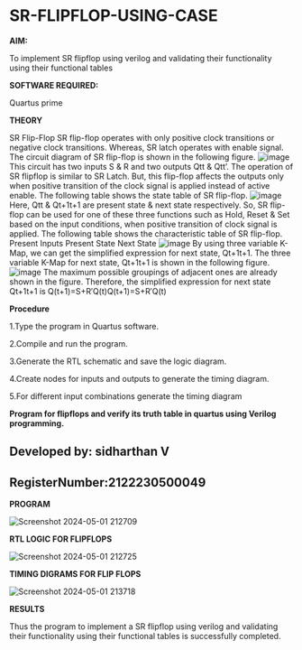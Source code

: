 # SR-FLIPFLOP-USING-CASE

**AIM:**

To implement  SR flipflop using verilog and validating their functionality using their functional tables

**SOFTWARE REQUIRED:**

Quartus prime

**THEORY**

SR Flip-Flop SR flip-flop operates with only positive clock transitions or negative clock transitions. Whereas, SR latch operates with enable signal. The circuit diagram of SR flip-flop is shown in the following figure.
![image](https://github.com/naavaneetha/SR-FLIPFLOP-USING-CASE/assets/154305477/0f710028-ad52-4d3e-9276-8714cf023a25)
This circuit has two inputs S & R and two outputs Qtt & Qtt’. The operation of SR flipflop is similar to SR Latch. But, this flip-flop affects the outputs only when positive transition of the clock signal is applied instead of active enable. The following table shows the state table of SR flip-flop.
![image](https://github.com/naavaneetha/SR-FLIPFLOP-USING-CASE/assets/154305477/dabfc4f4-87e3-4cbc-9472-f89ee1b5ed30)
Here, Qtt & Qt+1t+1 are present state & next state respectively. So, SR flip-flop can be used for one of these three functions such as Hold, Reset & Set based on the input conditions, when positive transition of clock signal is applied. The following table shows the characteristic table of SR flip-flop. Present Inputs Present State Next State
![image](https://github.com/naavaneetha/SR-FLIPFLOP-USING-CASE/assets/154305477/dd90d16c-aec5-4290-a586-e2346b1e9eb5)
By using three variable K-Map, we can get the simplified expression for next state, Qt+1t+1. The three variable K-Map for next state, Qt+1t+1 is shown in the following figure.
![image](https://github.com/naavaneetha/SR-FLIPFLOP-USING-CASE/assets/154305477/473efad6-d70b-4ca7-aeb7-898bbfca319f)
The maximum possible groupings of adjacent ones are already shown in the figure. Therefore, the simplified expression for next state Qt+1t+1 is Q(t+1)=S+R′Q(t)Q(t+1)=S+R′Q(t)

**Procedure**

 1.Type the program in Quartus software.

2.Compile and run the program.

3.Generate the RTL schematic and save the logic diagram.

4.Create nodes for inputs and outputs to generate the timing diagram.

5.For different input combinations generate the timing diagram

**Program for flipflops and verify its truth table in quartus using Verilog programming.**

## Developed by: sidharthan V

## RegisterNumber:2122230500049

**PROGRAM**

![Screenshot 2024-05-01 212709](https://github.com/karuniya2005/SR-FLIPFLOP-USING-CASE/assets/161425769/0f65420d-58cc-4c96-a13e-2e193cf4769b)

**RTL LOGIC FOR FLIPFLOPS**

![Screenshot 2024-05-01 212725](https://github.com/karuniya2005/SR-FLIPFLOP-USING-CASE/assets/161425769/106fb276-a873-4371-bda4-2bc988e8b00e)

**TIMING DIGRAMS FOR FLIP FLOPS**

![Screenshot 2024-05-01 213718](https://github.com/karuniya2005/SR-FLIPFLOP-USING-CASE/assets/161425769/7671fc4f-8397-4923-a00a-76cd7980e64e)

**RESULTS**

Thus the program to implement a SR flipflop using verilog and validating their functionality using their functional tables is successfully completed.
